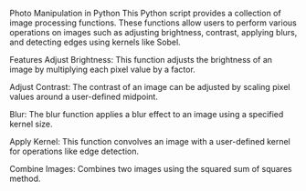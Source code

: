 Photo Manipulation in Python
This Python script provides a collection of image processing functions. These functions allow users to perform various operations on images such as adjusting brightness, contrast, applying blurs, and detecting edges using kernels like Sobel.

Features
Adjust Brightness: This function adjusts the brightness of an image by multiplying each pixel value by a factor.

Adjust Contrast: The contrast of an image can be adjusted by scaling pixel values around a user-defined midpoint.

Blur: The blur function applies a blur effect to an image using a specified kernel size.

Apply Kernel: This function convolves an image with a user-defined kernel for operations like edge detection.

Combine Images: Combines two images using the squared sum of squares method.
